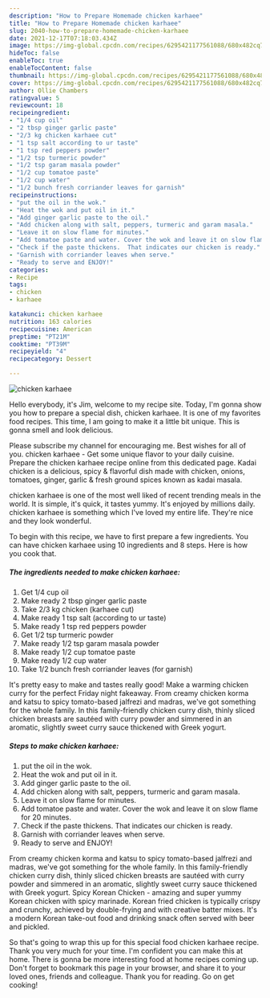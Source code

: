 ```yaml
---
description: "How to Prepare Homemade chicken karhaee"
title: "How to Prepare Homemade chicken karhaee"
slug: 2040-how-to-prepare-homemade-chicken-karhaee
date: 2021-12-17T07:18:03.434Z
image: https://img-global.cpcdn.com/recipes/6295421177561088/680x482cq70/chicken-karhaee-recipe-main-photo.jpg
hideToc: false
enableToc: true
enableTocContent: false
thumbnail: https://img-global.cpcdn.com/recipes/6295421177561088/680x482cq70/chicken-karhaee-recipe-main-photo.jpg
cover: https://img-global.cpcdn.com/recipes/6295421177561088/680x482cq70/chicken-karhaee-recipe-main-photo.jpg
author: Ollie Chambers
ratingvalue: 5
reviewcount: 18
recipeingredient:
- "1/4 cup oil"
- "2 tbsp ginger garlic paste"
- "2/3 kg chicken karhaee cut"
- "1 tsp salt according to ur taste"
- "1 tsp red peppers powder"
- "1/2 tsp turmeric powder"
- "1/2 tsp garam masala powder"
- "1/2 cup tomatoe paste"
- "1/2 cup water"
- "1/2 bunch fresh corriander leaves for garnish"
recipeinstructions:
- "put the oil in the wok."
- "Heat the wok and put oil in it."
- "Add ginger garlic paste to the oil."
- "Add chicken along with salt, peppers, turmeric and garam masala."
- "Leave it on slow flame for minutes."
- "Add tomatoe paste and water. Cover the wok and leave it on slow flame for 20 minutes."
- "Check if the paste thickens.  That indicates our chicken is ready."
- "Garnish with corriander leaves when serve."
- "Ready to serve and ENJOY!"
categories:
- Recipe
tags:
- chicken
- karhaee

katakunci: chicken karhaee 
nutrition: 163 calories
recipecuisine: American
preptime: "PT21M"
cooktime: "PT39M"
recipeyield: "4"
recipecategory: Dessert

---
```



![chicken karhaee](https://img-global.cpcdn.com/recipes/6295421177561088/680x482cq70/chicken-karhaee-recipe-main-photo.jpg)

Hello everybody, it's Jim, welcome to my recipe site. Today, I'm gonna show you how to prepare a special dish, chicken karhaee. It is one of my favorites food recipes. This time, I am going to make it a little bit unique. This is gonna smell and look delicious.

Please subscribe my channel for encouraging me. Best wishes for all of you. chicken karhaee - Get some unique flavor to your daily cuisine. Prepare the chicken karhaee recipe online from this dedicated page. Kadai chicken is a delicious, spicy &amp; flavorful dish made with chicken, onions, tomatoes, ginger, garlic &amp; fresh ground spices known as kadai masala.

chicken karhaee is one of the most well liked of recent trending meals in the world. It is simple, it's quick, it tastes yummy. It's enjoyed by millions daily. chicken karhaee is something which I've loved my entire life. They're nice and they look wonderful.


To begin with this recipe, we have to first prepare a few ingredients. You can have chicken karhaee using 10 ingredients and 8 steps. Here is how you cook that.

<!--inarticleads1-->

##### The ingredients needed to make chicken karhaee:

1. Get 1/4 cup oil
1. Make ready 2 tbsp ginger garlic paste
1. Take 2/3 kg chicken (karhaee cut)
1. Make ready 1 tsp salt (according to ur taste)
1. Make ready 1 tsp red peppers powder
1. Get 1/2 tsp turmeric powder
1. Make ready 1/2 tsp garam masala powder
1. Make ready 1/2 cup tomatoe paste
1. Make ready 1/2 cup water
1. Take 1/2 bunch fresh corriander leaves (for garnish)


It&#39;s pretty easy to make and tastes really good! Make a warming chicken curry for the perfect Friday night fakeaway. From creamy chicken korma and katsu to spicy tomato-based jalfrezi and madras, we&#39;ve got something for the whole family. In this family-friendly chicken curry dish, thinly sliced chicken breasts are sautéed with curry powder and simmered in an aromatic, slightly sweet curry sauce thickened with Greek yogurt. 

<!--inarticleads2-->

##### Steps to make chicken karhaee:

1. put the oil in the wok.
1. Heat the wok and put oil in it.
1. Add ginger garlic paste to the oil.
1. Add chicken along with salt, peppers, turmeric and garam masala.
1. Leave it on slow flame for minutes.
1. Add tomatoe paste and water. Cover the wok and leave it on slow flame for 20 minutes.
1. Check if the paste thickens.  That indicates our chicken is ready.
1. Garnish with corriander leaves when serve.
1. Ready to serve and ENJOY!

From creamy chicken korma and katsu to spicy tomato-based jalfrezi and madras, we&#39;ve got something for the whole family. In this family-friendly chicken curry dish, thinly sliced chicken breasts are sautéed with curry powder and simmered in an aromatic, slightly sweet curry sauce thickened with Greek yogurt. Spicy Korean Chicken - amazing and super yummy Korean chicken with spicy marinade. Korean fried chicken is typically crispy and crunchy, achieved by double-frying and with creative batter mixes. It&#39;s a modern Korean take-out food and drinking snack often served with beer and pickled. 

So that's going to wrap this up for this special food chicken karhaee recipe. Thank you very much for your time. I'm confident you can make this at home. There is gonna be more interesting food at home recipes coming up. Don't forget to bookmark this page in your browser, and share it to your loved ones, friends and colleague. Thank you for reading. Go on get cooking!
